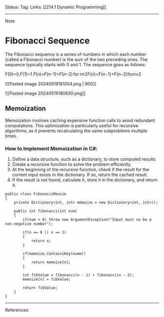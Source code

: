 Status: 
Tag:
Links: [[214.1 Dynamic Programming]]

---
> [!note] 
>  # Fibonacci Sequence

The Fibonacci sequence is a series of numbers in which each number (called a Fibonacci number) is the sum of the two preceding ones. The sequence typically starts with 0 and 1. The sequence goes as follows:

F(0)=0,F(1)=1 
𝐹(𝑛)=𝐹(𝑛−1)+𝐹(𝑛−2) for 𝑛≥2F(n)=F(n−1)+F(n−2)forn≥2

![[Pasted image 20240519181054.png | 900]]


![[Pasted image 20240519180630.png]]


## Memoization

Memoization involves caching expensive function calls to avoid redundant computations. This optimization is particularly useful for recursive algorithms, as it prevents recalculating the same subproblems multiple times.

### How to Implement Memoization in C#:

1. Define a data structure, such as a dictionary, to store computed results.
2. Create a recursive function to solve the problem efficiently.
3. At the beginning of the recursive function, check if the result for the current input exists in the dictionary. If so, return the cached result.
4. If the result is not found, calculate it, store it in the dictionary, and return it.


``` run-csharp
public class FibonacciMeoize
{
	private Dictionary<int, int> memoize = new Dictionary<int, int>();
	
	public int fibonacci(int num)
	{
		if(num < 0) throw new ArgumentException("Input must no be a non-negative number");
		
		if(n == 0 || n == 1)
		{
			return n;
		}
		
		if(memoize.ContainsKey(numm))
		{
			return memoize[n];
		}
		
		int fibValue = fibonacci(n - 1) + fibonacci(n - 2);
		memoize[n] = fibValue;
		
		return fibValue;
	}
}
```

---
References: